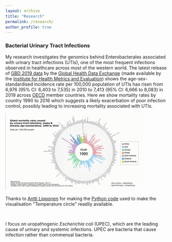 ```yaml
---
layout: archive
title: "Research"
permalink: /research/
author_profile: true
---
```



### **Bacterial Urinary Tract Infections** 
My research investigates the genomics behind Enterobacterales associated with urinary tract infections (UTIs), one of the most frequent infections observed in healthcare across most of the western world. The latest release of [GBD 2019 data](http://ghdx.healthdata.org/gbd-2019) by the [Global Health Data Exchange](http://ghdx.healthdata.org/) (made available by the [Institute for Health Metrics and Evaluation](http://www.healthdata.org/)) shows the age-sex-standardised incidence rate per 100,000 population of UTIs has risen from 6,976 (95% CI: 6,403 to 7,535) in 2010 to 7,413 (95% CI: 6,666 to 8,083) in 2019 across [OECD](https://www.oecd.org/) member countries. Here we show mortality rates by country 1990 to 2016 which suggests a likely exacerbation of poor infection control, possibly leading to increasing mortality associated with UTIs.


<img src='/images/rhys_viz_1.gif' width="85%"> 

Thanks to [Antti Lipponen](https://gist.github.com/anttilipp) for making the [Python code](https://gist.github.com/anttilipp/6b572512ef53cfc6bf949afdc8eb6720) used to make the visualisation "Temperature circle" readily available.

<p>&nbsp;</p>

I focus on uropathogenic *Escherichia coli* (UPEC), which are the leading cause of urinary and systemic infections. UPEC are bacteria that cause infection rather than commensal bacteria. 
